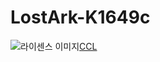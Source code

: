 # LostArk-K1649c






![라이센스 이미지](https://upload.wikimedia.org/wikipedia/commons/thumb/f/f1/Cc-by-nc-nd_icon.svg/88px-Cc-by-nc-nd_icon.svg.png)[CCL](https://ko.wikipedia.org/wiki/%ED%81%AC%EB%A6%AC%EC%97%90%EC%9D%B4%ED%8B%B0%EB%B8%8C_%EC%BB%A4%EB%A8%BC%EC%A6%88_%EB%9D%BC%EC%9D%B4%EC%84%A0%EC%8A%A4)
